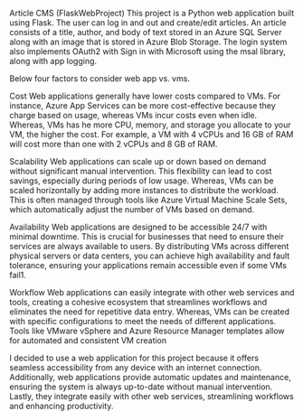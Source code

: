 Article CMS (FlaskWebProject)
This project is a Python web application built using Flask. The user can log in and out and create/edit articles. An article consists of a title, author, and body of text stored in an Azure SQL Server along with an image that is stored in Azure Blob Storage. The login system also implements OAuth2 with Sign in with Microsoft using the msal library, along with app logging.

Below four factors to consider web app vs. vms.

Cost
Web applications generally have lower costs compared to VMs. For instance, Azure App Services can be more cost-effective because they charge based on usage, whereas VMs incur costs even when idle.  Whereas, VMs has he more CPU, memory, and storage you allocate to your VM, the higher the cost. For example, a VM with 4 vCPUs and 16 GB of RAM will cost more than one with 2 vCPUs and 8 GB of RAM.

Scalability
Web applications can scale up or down based on demand without significant manual intervention. This flexibility can lead to cost savings, especially during periods of low usage.  Whereas, VMs can be scaled horizontally by adding more instances to distribute the workload. This is often managed through tools like Azure Virtual Machine Scale Sets, which automatically adjust the number of VMs based on demand.

Availability
Web applications are designed to be accessible 24/7 with minimal downtime. This is crucial for businesses that need to ensure their services are always available to users. By distributing VMs across different physical servers or data centers, you can achieve high availability and fault tolerance, ensuring your applications remain accessible even if some VMs fail1.

Workflow
Web applications can easily integrate with other web services and tools, creating a cohesive ecosystem that streamlines workflows and eliminates the need for repetitive data entry. Whereas, VMs can be created with specific configurations to meet the needs of different applications. Tools like VMware vSphere and Azure Resource Manager templates allow for automated and consistent VM creation

I decided to use a web application for this project because it offers seamless accessibility from any device with an internet connection. Additionally, web applications provide automatic updates and maintenance, ensuring the system is always up-to-date without manual intervention. Lastly, they integrate easily with other web services, streamlining workflows and enhancing productivity.

